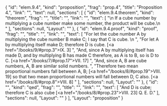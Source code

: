 {
  "id": "elem.9.4",
  "kind": "proposition",
  "frag": "prop.4",
  "title": "Proposition 4.",
  "link": "",
  "text": null,
  "sections": [
    {
      "id": "elem.9.4.theorem",
      "kind": "theorem",
      "frag": "",
      "title": "",
      "link": "",
      "text": [
        "\n       If a cube number by multiplying a cube number make some number, the product will be cube.\n      "
      ],
      "sections": null,
      "Layout": ""
    },
    {
      "id": "elem.9.4.proof",
      "kind": "proof",
      "frag": "",
      "title": "",
      "link": "",
      "text": [
        "For let the cube number A by multiplying the cube number B make C; I say that C is cube. \n      ",
        "For let A by multiplying itself make D; therefore D is cube. [<a href=\"/books/9/#prop.3\">IX. 3</a>] ",
        "And, since A by multiplying itself has made D, and by multiplying B has made C therefore, as A is to B, so is D to C. [<a href=\"/books/7/#prop.17\">VII. 17</a>] ",
        "And, since A, B are cube numbers, A, B are similar solid numbers. ",
        "Therefore two mean proportional numbers fall between A, B; [<a href=\"/books/8/#prop.19\">VIII. 19</a>] so that two mean proportional numbers will fall between D, C also. [<a href=\"/books/8/#prop.8\">VIII. 8</a>] "
      ],
      "sections": null,
      "Layout": ""
    },
    {
      "id": "",
      "kind": "qed",
      "frag": "",
      "title": "",
      "link": "",
      "text": [
        "And D is cube; therefore C is also cube [<a href=\"/books/8/#prop.23\">VIII. 23</a>] Q. E. D."
      ],
      "sections": null,
      "Layout": ""
    }
  ],
  "Layout": "proposition"
}
